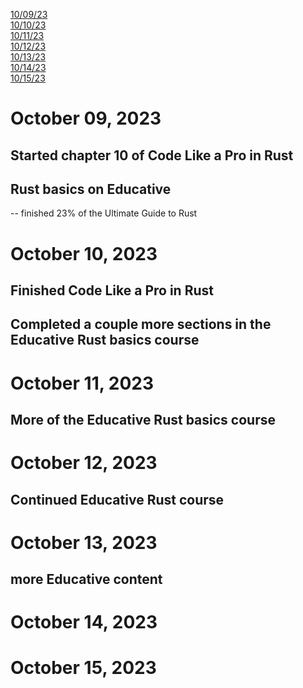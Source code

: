 [10/09/23](#october-09-2023)<br>
[10/10/23](#october-10-2023)<br>
[10/11/23](#october-11-2023)<br>
[10/12/23](#october-12-2023)<br>
[10/13/23](#october-13-2023)<br>
[10/14/23](#october-14-2023)<br>
[10/15/23](#october-15-2023)<br>

# October 09, 2023 

## Started chapter 10 of Code Like a Pro in Rust

## Rust basics on Educative
-- finished 23% of the Ultimate Guide to Rust 

# October 10, 2023 

## Finished Code Like a Pro in Rust

## Completed a couple more sections in the Educative Rust basics course

# October 11, 2023 

## More of the Educative Rust basics course

# October 12, 2023 

## Continued Educative Rust course

# October 13, 2023 

## more Educative content 

# October 14, 2023 

# October 15, 2023 


